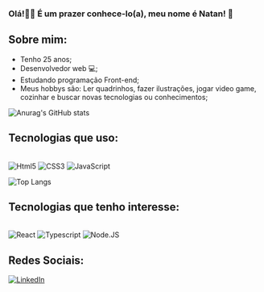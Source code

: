 ### Olá!👋🏻 É um prazer conhece-lo(a), meu nome é Natan! 🐧 

## Sobre mim:
<div>
  <ul>
    <li>Tenho 25 anos;</li>
    <li>Desenvolvedor web 💻;</li>
    <li>Estudando programação Front-end;</li>
    <li>Meus hobbys são: Ler quadrinhos, fazer ilustrações, jogar video game, cozinhar e buscar novas tecnologias ou conhecimentos;</li>
  </ul>
<div/>
  
![Anurag's GitHub stats](https://github-readme-stats.vercel.app/api?username=Natan-Camelo&show_icons=true&theme=transparent)

## Tecnologias que uso:

<div><br/>
  <img alt="Html5" src="https://img.shields.io/badge/HTML5-E34F26?style=for-the-badge&logo=html5&logoColor=white" draggable="false"/>
  <img alt="CSS3" src="https://img.shields.io/badge/CSS3-1572B6?style=for-the-badge&logo=css3&logoColor=white" draggable="false"/>
  <img alt="JavaScript" src="https://img.shields.io/badge/JavaScript-F7DF1E?style=for-the-badge&logo=javascript&logoColor=black" draggable="false"/>
</div>

![Top Langs](https://github-readme-stats.vercel.app/api/top-langs/?username=Natan-Camelo&layout=compact)

## Tecnologias que tenho interesse:

<div style="display: inline_block; aling="center""> <br/>
  <img alt="React" src="https://img.shields.io/badge/React-20232A?style=for-the-badge&logo=react&logoColor=61DAFB" draggable="false"/>
  <img alt="Typescript" src="https://img.shields.io/badge/TypeScript-007ACC?style=for-the-badge&logo=typescript&logoColor=white" draggable="false"/>
  <img alt="Node.JS" src="https://img.shields.io/badge/Node.js-43853D?style=for-the-badge&logo=node.js&logoColor=white" draggable="false"/>
</div>

## Redes Sociais:
[![LinkedIn](https://img.shields.io/badge/LinkedIn-0077B5?style=for-the-badge&logo=linkedin&logoColor=white)](https://www.linkedin.com/in/natan-camelo-de-sousa-526b9b277/)
